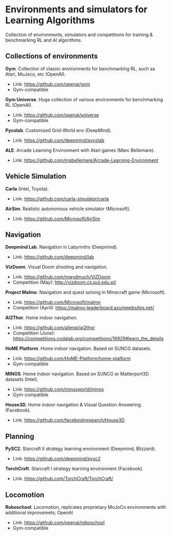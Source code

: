 # Environments and simulators for Learning Algorithms
Collection of environments, simulators and competitions for training & benchmarking RL and AI algorithms.


## Collections of environments
**Gym**. Collection of classic environments for benchmarking RL, such as Atari, MuJoco, etc (OpenAI).
  - Link: https://github.com/openai/gym
  - Gym-compatible
    
**Gym Universe**. Huge collection of various environments for benchmarking RL (OpenAI).
  - Link: https://github.com/openai/universe
  - Gym-compatible

**Pycolab**. Customized Grid-World env (DeepMind).
  - Link: https://github.com/deepmind/pycolab

**ALE**. Arcade Learning Environment with Atari games (Marc Bellemare).
  - Link: https://github.com/mgbellemare/Arcade-Learning-Environment


## Vehicle Simulation
**Carla** (Intel, Toyota).
  - Link: https://github.com/carla-simulator/carla

**AirSim**. Realistic autonomous vehicle simulator (Microsoft).
  - Link: https://github.com/Microsoft/AirSim


## Navigation
**Deepmind Lab**. Navigation in Labyrinths (Deepmind).
  - Link: https://github.com/deepmind/lab

**VizDoom**. Visual Doom shooting and navigation.
  - Link: https://github.com/mwydmuch/ViZDoom
  - Competition (May): http://vizdoom.cs.put.edu.pl/
  
**Project Malmo**. Navigation and quest solving in Minecraft game (Microsoft).
  - Link: https://github.com/Microsoft/malmo
  - Competition (April): https://malmo-leaderboard.azurewebsites.net/

**AI2Thor**. Home indoor navigation.
  - Link: https://github.com/allenai/ai2thor
  - Competition (June): https://competitions.codalab.org/competitions/16929#learn_the_details
    
**HoME Platform**. Home indoor navigation. Based on SUNCG datasets.
  - Link: https://github.com/HoME-Platform/home-platform
  - Gym-compatible
  
**MINOS**. Home indoor navigation. Based on SUNCG or Matterport3D datasets (Intel).
  - Link: https://github.com/minosworld/minos
  - Gym-compatible

**House3D**. Home indoor navigation & Visual Question Answering (Facebook).
  - Link: https://github.com/facebookresearch/House3D


## Planning
**PySC2**. Starcraft II strategy learning environment (Deepmind, Blizzard).
  - Link: https://github.com/deepmind/pysc2
  
**TorchCraft**. Starcraft I strategy learning environment  (Facebook).
  - Link: https://github.com/TorchCraft/TorchCraft/


## Locomotion
**Roboschool**. Locomotion, replicates proprietary MoJoCo environments with additional improvemets; OpenAI
  - Link: https://github.com/openai/roboschool
  - Gym-compatible
